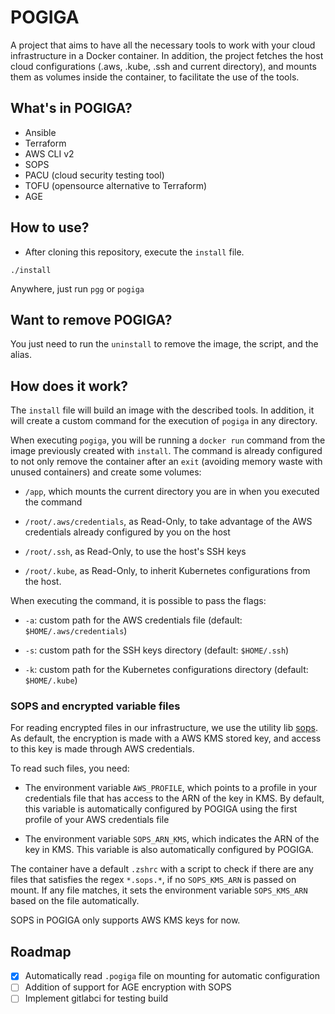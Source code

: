 # POGIGA

A project that aims to have all the necessary tools to work with your cloud infrastructure in a Docker container. In addition, the project fetches the host cloud configurations (.aws, .kube, .ssh and current directory), and mounts them as volumes inside the container, to facilitate the use of the tools.

## What's in POGIGA?

- Ansible
- Terraform
- AWS CLI v2
- SOPS
- PACU (cloud security testing tool)
- TOFU (opensource alternative to Terraform)
- AGE

## How to use?

- After cloning this repository, execute the `install` file.

```shell
./install
```

Anywhere, just run `pgg` or `pogiga`

## Want to remove POGIGA?

You just need to run the `uninstall` to remove the image, the script, and the alias.

## How does it work?

The `install` file will build an image with the described tools. In addition, it will create a custom command for the execution of `pogiga` in any directory.

When executing `pogiga`, you will be running a `docker run` command from the image previously created with `install`. The command is already configured to not only remove the container after an `exit` (avoiding memory waste with unused containers) and create some volumes:

- `/app`, which mounts the current directory you are in when you executed the command

- `/root/.aws/credentials`, as Read-Only, to take advantage of the AWS credentials already configured by you on the host

- `/root/.ssh`, as Read-Only, to use the host's SSH keys

- `/root/.kube`, as Read-Only, to inherit Kubernetes configurations from the host.

When executing the command, it is possible to pass the flags:

- `-a`: custom path for the AWS credentials file (default: `$HOME/.aws/credentials`)

- `-s`: custom path for the SSH keys directory (default: `$HOME/.ssh`)

- `-k`: custom path for the Kubernetes configurations directory (default: `$HOME/.kube`)

### SOPS and encrypted variable files


For reading encrypted files in our infrastructure, we use the utility lib [sops](https://github.com/getsops/sops). As default, the encryption is made with a AWS KMS stored key, and access to this key is made through AWS credentials.

To read such files, you need:

- The environment variable `AWS_PROFILE`, which points to a profile in your credentials file that has access to the ARN of the key in KMS. By default, this variable is automatically configured by POGIGA using the first profile of your AWS credentials file

- The environment variable `SOPS_ARN_KMS`, which indicates the ARN of the key in KMS. This variable is also automatically configured by POGIGA.

The container have a default `.zshrc` with a script to check if there are any files that satisfies the regex `*.sops.*`, if no `SOPS_KMS_ARN` is passed on mount. If any file matches, it sets the environment variable `SOPS_KMS_ARN` based on the file automatically.

SOPS in POGIGA only supports AWS KMS keys for now.

## Roadmap

- [x] Automatically read `.pogiga` file on mounting for automatic configuration
- [ ] Addition of support for AGE encryption with SOPS
- [ ] Implement gitlabci for testing build
